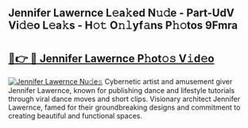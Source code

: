 ## Jennifer Lawernce L𝚎a𝚔ed N𝚞𝚍e - Part-UdV Vi𝚍𝚎o L𝚎a𝚔s - H𝚘𝚝 O𝚗𝚕yf𝚊ns P𝚑𝚘tos 9Fmra

# <h2><a href="http://kfdca0.oniu.top/?m=Jennifer+Lawernce">🔗👉 🔴 Jennifer Lawernce P𝚑ot𝚘𝚜 V𝚒d𝚎o</a></h2>

[![Jennifer Lawernce Nu𝚍e𝚜](https://i.imgur.com/0qMVB7G.gif)](http://kfdca0.oniu.top/?m=Jennifer+Lawernce)
Cybernetic artist and amusement giver Jennifer Lawernce, known for publishing dance and lifestyle tutorials through viral dance moves and short clips. Visionary architect Jennifer Lawernce, famed for their groundbreaking designs and commitment to creating beautiful and functional spaces.  

